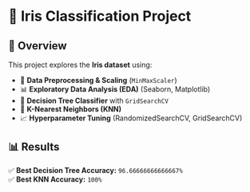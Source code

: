 # 🌸 Iris Classification Project

## 📌 Overview
This project explores the **Iris dataset** using:
- 🌟 **Data Preprocessing & Scaling** (`MinMaxScaler`)
- 📊 **Exploratory Data Analysis (EDA)** (Seaborn, Matplotlib)
- 🌲 **Decision Tree Classifier** with `GridSearchCV`
- 🤖 **K-Nearest Neighbors (KNN)**
- 📈 **Hyperparameter Tuning** (RandomizedSearchCV, GridSearchCV)

## 📊 Results
✅ **Best Decision Tree Accuracy:** `96.66666666666667%`  
✅ **Best KNN Accuracy:** `100%`  